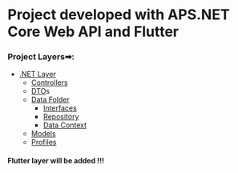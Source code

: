 # Project developed with APS.NET Core Web API and Flutter

### Project Layers➡:
 -  <a href="https://github.com/Murad04/ASP.NET-Core-Web-API-with-Flutter/tree/main/NET"> .NET Layer <a/>
    -  <a href="https://github.com/Murad04/ASP.NET-Core-Web-API-with-Flutter/tree/main/NET/FlutterAPIAPP/Controller"> Controllers </a>
    -  <a href="https://github.com/Murad04/ASP.NET-Core-Web-API-with-Flutter/tree/main/NET/FlutterAPIAPP/DTO"> DTO</a>s
    -  <a href="https://github.com/Murad04/ASP.NET-Core-Web-API-with-Flutter/tree/main/NET/FlutterAPIAPP/Data"> Data Folder <a>
        - <a href="https://github.com/Murad04/ASP.NET-Core-Web-API-with-Flutter/tree/main/NET/FlutterAPIAPP/Data/Interfaces"> Interfaces</a>
        - <a href="https://github.com/Murad04/ASP.NET-Core-Web-API-with-Flutter/blob/main/NET/FlutterAPIAPP/Data/CarsRepository.cs"> Repository </a>
        - <a href="https://github.com/Murad04/ASP.NET-Core-Web-API-with-Flutter/blob/main/NET/FlutterAPIAPP/Data/DataContext.cs"> Data Context </a>
    -   <a href="https://github.com/Murad04/ASP.NET-Core-Web-API-with-Flutter/tree/main/NET/FlutterAPIAPP/Models">Models</a>
    -   <a href="https://github.com/Murad04/ASP.NET-Core-Web-API-with-Flutter/tree/main/NET/FlutterAPIAPP/Profiles">Profiles</a>
    
   
   
#### Flutter layer will be added !!!
